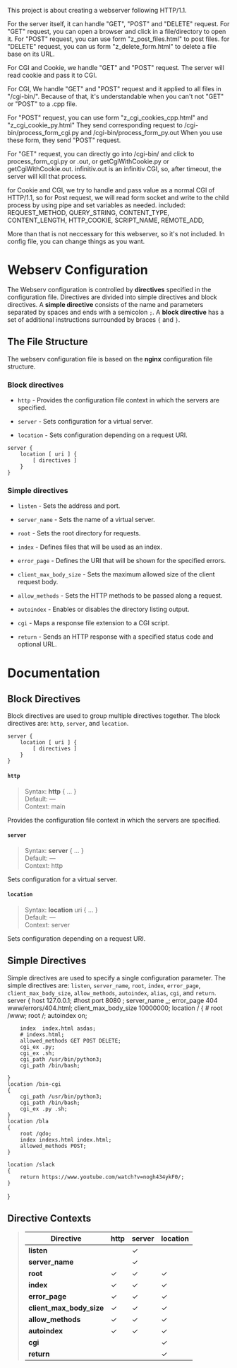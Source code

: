 This project is about creating a webserver following HTTP/1.1.

For the server itself, it can handle "GET", "POST" and "DELETE" request.
For "GET" request, you can open a browser and click in a file/directory to open it.
For "POST" request, you can use form "z_post_files.html" to post files.
for "DELETE" request, you can us form "z_delete_form.html" to delete a file base on its URL.

For CGI and Cookie, we handle "GET" and "POST" request. The server will read cookie and
pass it to CGI.

For CGI, We handle "GET" and "POST" request and it applied to all files in "/cgi-bin/".
Because of that, it's understandable when you can't not "GET" or "POST" to a .cpp file.

For "POST" request, you can use form "z_cgi_cookies_cpp.html" and "z_cgi_cookie_py.html"
They send corresponding request to /cgi-bin/process_form_cgi.py and /cgi-bin/process_form_py.out
When you use these form, they send "POST" request.

For "GET" request, you can directly go into /cgi-bin/ and click to process_form_cgi.py or .out,
or getCgiWithCookie.py or getCgiWithCookie.out.
infinitiv.out is an infinitiv CGI, so, after timeout, the server will kill that process.

for Cookie and CGI, we try to handle and pass value as a normal CGI of HTTP/1.1, so for Post request,
we will read form socket and write to the child process by using pipe and set variables as needed.
included:
REQUEST_METHOD,
QUERY_STRING,
CONTENT_TYPE,
CONTENT_LENGTH,
HTTP_COOKIE,
SCRIPT_NAME,
REMOTE_ADD,

More than that is not neccessary for this webserver, so it's not included.
In config file, you can change things as you want.

# Webserv Configuration

The Webserv configuration is controlled by **directives** specified in the configuration file. Directives are divided into simple directives and block directives.
A **simple directive** consists of the name and parameters separated by spaces and ends with a semicolon `;`. A **block directive** has a set of additional instructions surrounded by braces `{` and `}`.

## The File Structure
The webserv configuration file is based on the **nginx** configuration file structure. 


### Block directives

- `http` - Provides the configuration file context in which the servers are specified.   

- `server` - Sets configuration for a virtual server.  

- `location` - Sets configuration depending on a request URI.  

```nginx
server {
    location [ uri ] {
        [ directives ]
    }
}
```


### Simple directives

- `listen` - Sets the address and port.  

- `server_name` - Sets the name of a virtual server.

- `root` - Sets the root directory for requests.

- `index` - Defines files that will be used as an index.

- `error_page` - Defines the URI that will be shown for the specified errors.

- `client_max_body_size` - Sets the maximum allowed size of the client request body.  

- `allow_methods` - Sets the HTTP methods to be passed along a request.

- `autoindex` - Enables or disables the directory listing output.  

- `cgi` - Maps a response file extension to a CGI script.   

- `return` - Sends an HTTP response with a specified status code and optional URL. 


# Documentation

## **Block Directives**

Block directives are used to group multiple directives together. The block directives are: `http`, `server`, and `location`.


```nginx
server {
    location [ uri ] {
        [ directives ]
    }
}
```  

#### `http`

> Syntax: **http** { ... }  
> Default: —  
> Context: main   

Provides the configuration file context in which the servers are specified.   

#### `server`

> Syntax: **server** { ... }  
> Default: —  
> Context: http   

Sets configuration for a virtual server.   

#### `location`

> Syntax: **location** uri { ... }  
> Default: —  
> Context: 	server   

Sets configuration depending on a request URI.   


  
## **Simple Directives**  

Simple directives are used to specify a single configuration parameter. The simple directives are: `listen`, `server_name`, `root`, `index`, `error_page`, `client_max_body_size`, `allow_methods`, `autoindex`, `alias`, `cgi`, and `return`.
server  {
    host    127.0.0.1; #host
    port    8080  ;
    server_name _;
    error_page 404 www/errors/404.html;
    client_max_body_size 10000000;
    location /
    {
        # root /www;
        root /;
        autoindex on;
        
        index  index.html asdas;
        # indexs.html;
        allowed_methods GET POST DELETE;
        cgi_ex .py;
        cgi_ex .sh;
        cgi_path /usr/bin/python3;
        cgi_path /bin/bash;
        
    }
    location /bin-cgi
    {
        cgi_path /usr/bin/python3;
        cgi_path /bin/bash;
        cgi_ex .py .sh;
    } 
    location /bla
    {
        root /qdo;
        index indexs.html index.html;
        allowed_methods POST;
    }

    location /slack
    {
        return https://www.youtube.com/watch?v=nogh434ykF0/;
    }
}


## **Directive Contexts**

>   | **Directive**              |    **http**    |    **server**    |    **location**    |
>   |----------------------------|----------------|------------------|--------------------|
>   | **listen**                 |                |       ✓          |                    |
>   | **server_name**            |                |       ✓          |                    |
>   | **root**                   |       ✓        |       ✓          |       ✓            |
>   | **index**                  |       ✓        |       ✓          |       ✓            |
>   | **error_page**             |       ✓        |       ✓          |       ✓            |
>   | **client_max_body_size**   |       ✓        |       ✓          |       ✓            |
>   | **allow_methods**          |       ✓        |       ✓          |       ✓            |
>   | **autoindex**              |       ✓        |       ✓          |       ✓            |
>   | **cgi**                    |                |                  |       ✓            |
>   | **return**                 |                |                  |       ✓            |
